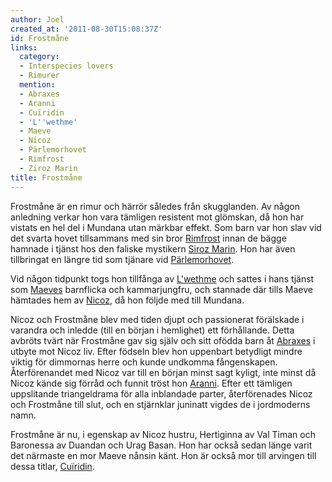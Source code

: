 ```yaml
---
author: Joel
created_at: '2011-08-30T15:08:37Z'
id: Frostmåne
links:
  category:
  - Interspecies lovers
  - Rimurer
  mention:
  - Abraxes
  - Aranni
  - Cuïridin
  - 'L''wethme'
  - Maeve
  - Nicoz
  - Pärlemorhovet
  - Rimfrost
  - Ziroz Marin
title: Frostmåne
---
```


Frostmåne är en rimur och härrör således från skugglanden. Av någon anledning verkar hon vara
tämligen resistent mot glömskan, då hon har vistats en hel del i Mundana utan märkbar effekt. Som
barn var hon slav vid det svarta hovet tillsammans med sin bror [Rimfrost] innan de bägge hamnade i
tjänst hos den faliske mystikern [Siroz Marin]. Hon har även tillbringat en längre tid som tjänare
vid [Pärlemorhovet].

Vid någon tidpunkt togs hon tillfånga av [L'wethme] och sattes i hans tjänst som [Maeves] barnflicka
och kammarjungfru, och stannade där tills Maeve hämtades hem av [Nicoz], då hon följde med till
Mundana.

Nicoz och Frostmåne blev med tiden djupt och passionerat förälskade i varandra och inledde (till en
början i hemlighet) ett förhållande. Detta avbröts tvärt när Frostmåne gav sig själv och sitt ofödda
barn åt [Abraxes] i utbyte mot Nicoz liv. Efter födseln blev hon uppenbart betydligt mindre viktig
för dimmornas herre och kunde undkomma fångenskapen. Återförenandet med Nicoz var till en början
minst sagt kyligt, inte minst då Nicoz kände sig förråd och funnit tröst hon [Aranni]. Efter ett
tämligen uppslitande triangeldrama för alla inblandade parter, återförenades Nicoz och Frostmåne
till slut, och en stjärnklar juninatt vigdes de i jordmoderns namn.

Frostmåne är nu, i egenskap av Nicoz hustru, Hertiginna av Val Timan och Baronessa av Duandan och
Urag Basan. Hon har också sedan länge varit det närmaste en mor Maeve nånsin känt. Hon är också mor
till arvingen till dessa titlar, [Cuïridin].

  [Rimfrost]: Rimfrost
  [Siroz Marin]: Ziroz_Marin
  [Pärlemorhovet]: Pärlemorhovet
  [L'wethme]: Lwethme
  [Maeves]: Maeve
  [Nicoz]: Nicoz
  [Abraxes]: Abraxes
  [Aranni]: Aranni
  [Cuïridin]: Cuïridin